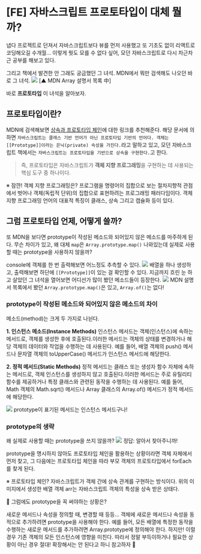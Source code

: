 # [FE] 자바스크립트 프로토타입이 대체 뭘까?



냅다 프로젝트로 던져서 자바스크립트보다 뷰를 먼저 사용했고 또 기초도 없이 리액트로 코딩해오길 수개월... 이렇게 뭣도 모를 수 없다 싶어, 모던 자바스크립트로 다시 차근차근 공부를 해보고 있다.

그리고 책에서 발견한 안 그래도 궁금했던 그 녀석.
MDN에서 뭐만 검색해도 나오던 바로 그 녀석.
![](https://velog.velcdn.com/images/somda/post/07b4ac3e-0ebf-48a0-b6b4-d26a673006e8/image.png)
[▲ MDN Array 설명서 목록 中]

바로 **프로토타입**
이 녀석을 알아보자.

## 프로토타입이란?

MDN에 검색해보면
[상속과 프로토타입 체인](https://developer.mozilla.org/ko/docs/Web/JavaScript/Inheritance_and_the_prototype_chain)에 대한 링크를 추천해준다.
해당 문서에 의하면 `자바스크립트는 클래스 기반 언어가 아닌 프로토타입 기반의 언어다. 객체는 [[Prototype]]이라는 은닉(private) 속성을 가진다.`라고 말하고 있고,
모던 자바스크립트 책에서는 `자바스크립트는 프로토타입을 기반으로 상속을 구현한다.`고 한다.

>즉, 프로토타입은 자바스크립트가 **객체 지향 프로그래밍**을 구현하는 데 사용되는 핵심 도구 중 하나이다.

※ 잠깐! 객체 지향 프로그래밍은?
 프로그램을 명령어의 집합으로 보는 절차지향적 관점에서 벗어나 객체(독립적 단위)의 집합으로 표현하려는 프로그래밍 패러다임이다. 객체지향 프로그래밍 언어의 대표적 특징이 클래스, 상속 그리고 캡슐화 등이 있다.


## 그럼 프로토타입 언제, 어떻게 쓸까?
또 MDN을 보다면 prototype이 작성된 메소드와 되어있지 않은 메소드를 마주하게 된다. 무슨 차이가 있고, 왜 대체 `map`은 `Array.prototype.map()` 나와있는데 실제로 사용할 때는 prototype을 사용하지 않을까?

console에 객체를 한 번 출력해보면 어느정도 추측할 수 있다.
![](https://velog.velcdn.com/images/somda/post/21aed568-166f-4c19-82a2-bfb6856a78de/image.png)
배열을 하나 생성하고, 출력해보면 하단에 `[[Prototype]]`이 있는 걸 확인할 수 있다. 지금까지 흐린 눈 하고 살았던 그 녀석을 열어보면 어디선가 많이 봤던 메소드들이 등장한다.
![](https://velog.velcdn.com/images/somda/post/7f22a54d-db6c-4ed9-9500-4cb6dfe46b8a/image.png)
MDN 설명서 목록에서 봤던 `Array.prototype.map()`은 있고, `Array.of()`는 없다!

### prototype이 작성된 메소드와 되어있지 않은 메소드의 차이

메소드(method)는 크게 두 가지로 나뉜다.

**1. 인스턴스 메소드(Instance Methods)**
인스턴스 메서드는 객체(인스턴스)에 속하는 메서드로, 객체를 생성한 후에 호출된다.이러한 메서드는 객체의 상태를 변경하거나 해당 객체의 데이터와 작업을 수행하는 데 사용된다. 
예를 들어, 배열 객체의 push() 메서드나 문자열 객체의 toUpperCase() 메서드가 인스턴스 메서드에 해당한다.

**2. 정적 메서드(Static Methods)**
정적 메서드는 클래스 또는 생성자 함수 자체에 속하는 메서드로, 객체 인스턴스를 생성하지 않고 호출된다.이러한 메서드는 주로 유틸리티 함수를 제공하거나 특정 클래스와 관련된 동작을 수행하는 데 사용된다. 
예를 들어, Math 객체의 Math.sqrt() 메서드나 Array 클래스의 Array.of() 메서드가 정적 메서드에 해당한다.

![](https://velog.velcdn.com/images/somda/post/f4767ce1-4db7-4cbf-a3ba-1a1ddb38bf65/image.png)
prototype이 표기된 메서드는 인스턴스 메서드구나!


### prototype의 생략

왜 실제로 사용할 때는 prototype을 쓰지 않을까?
![](https://velog.velcdn.com/images/somda/post/df1def2a-e9b7-4300-823f-1ab64344d01e/image.png)
정답: 알아서 찾아주니까!

prototype을 명시하지 않아도 프로토타입 체인을 활용하는 상황이라면 객체 자체에서 먼저 찾고, 그 다음에는 프로토타입 체인을 따라 부모 객체의 프로토타입에서 forEach를 찾게 된다.

※ 프로토타입 체인?
자바스크립트가 객체 간에 상속 관계를 구현하는 방식이다. 위의 이미지에서 생성한 배열 객체 arr는 자바스크립트 객체의 특성을 상속 받은 상태다.

🤔 그럼에도 prototype을 꼭 써야하는 상황은?

새로운 메서드나 속성을 정의할 때, 변경할 때 등등...
객체에 새로운 메서드나 속성을 동적으로 추가하려면 prototype을 사용해야 한다. 예를 들어, 모든 배열에 특정한 동작을 수행하는 새로운 메서드를 추가하려면 Array.prototype에 정의해야 한다.
하지만! 이럴 경우 기존 객체의 모든 인스턴스에 영향을 미친다.
따라서 정말 부득이하거나 필요한 상황이 아닌 경우 절대! 확장해서는 안 된다고 하니 참고하자 🥶